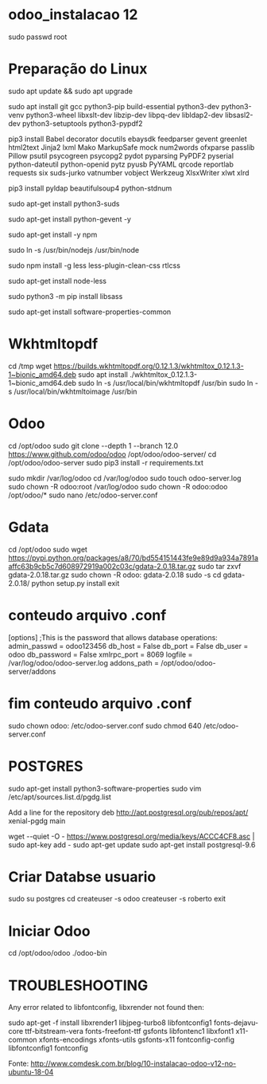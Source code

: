 # odoo_instalacao 12


sudo passwd root


# Preparação do Linux
sudo apt update && sudo apt upgrade

sudo apt install git gcc python3-pip build-essential python3-dev python3-venv python3-wheel libxslt-dev libzip-dev libpq-dev libldap2-dev libsasl2-dev python3-setuptools python3-pypdf2

pip3 install Babel decorator docutils ebaysdk feedparser gevent greenlet html2text Jinja2 lxml Mako MarkupSafe mock num2words ofxparse passlib Pillow psutil psycogreen psycopg2 pydot pyparsing PyPDF2 pyserial python-dateutil python-openid pytz pyusb PyYAML qrcode reportlab requests six suds-jurko vatnumber vobject Werkzeug XlsxWriter xlwt xlrd

pip3 install pyldap beautifulsoup4 python-stdnum

sudo apt-get install python3-suds

sudo apt-get install python-gevent -y

sudo apt-get install -y npm

sudo ln -s /usr/bin/nodejs /usr/bin/node

sudo npm install -g less less-plugin-clean-css rtlcss

sudo apt-get install node-less

sudo python3 -m pip install libsass

sudo apt-get install software-properties-common

# Wkhtmltopdf
cd /tmp
wget https://builds.wkhtmltopdf.org/0.12.1.3/wkhtmltox_0.12.1.3-1~bionic_amd64.deb
sudo apt install ./wkhtmltox_0.12.1.3-1~bionic_amd64.deb
sudo ln -s /usr/local/bin/wkhtmltopdf /usr/bin
sudo ln -s /usr/local/bin/wkhtmltoimage /usr/bin

# Odoo
cd /opt/odoo
sudo git clone --depth 1 --branch 12.0 https://www.github.com/odoo/odoo /opt/odoo/odoo-server/
cd /opt/odoo/odoo-server
sudo pip3 install -r requirements.txt

sudo mkdir /var/log/odoo
cd /var/log/odoo
sudo touch odoo-server.log
sudo chown -R odoo:root /var/log/odoo
sudo chown -R odoo:odoo /opt/odoo/*
sudo nano /etc/odoo-server.conf

# Gdata
cd /opt/odoo
sudo wget https://pypi.python.org/packages/a8/70/bd554151443fe9e89d9a934a7891aaffc63b9cb5c7d608972919a002c03c/gdata-2.0.18.tar.gz
sudo tar zxvf gdata-2.0.18.tar.gz
sudo chown -R odoo: gdata-2.0.18
sudo -s
cd gdata-2.0.18/
python setup.py install
exit


# conteudo arquivo .conf
[options]
;This is the password that allows database operations:
admin_passwd = odoo123456
db_host = False
db_port = False
db_user = odoo
db_password = False
xmlrpc_port = 8069
logfile = /var/log/odoo/odoo-server.log
addons_path = /opt/odoo/odoo-server/addons
# fim conteudo arquivo .conf

sudo chown odoo: /etc/odoo-server.conf
sudo chmod 640 /etc/odoo-server.conf

# POSTGRES
sudo apt-get install python3-software-properties
sudo vim /etc/apt/sources.list.d/pgdg.list

Add a line for the repository
deb http://apt.postgresql.org/pub/repos/apt/ xenial-pgdg main

wget --quiet -O - https://www.postgresql.org/media/keys/ACCC4CF8.asc | sudo apt-key add -
sudo apt-get update
sudo apt-get install postgresql-9.6

# Criar Databse usuario

sudo su postgres
cd
createuser -s odoo
createuser -s roberto
exit


# Iniciar Odoo
cd /opt/odoo/odoo
./odoo-bin

# TROUBLESHOOTING

Any error related to libfontconfig, libxrender not found then:

sudo apt-get -f install libxrender1 libjpeg-turbo8 libfontconfig1 fonts-dejavu-core ttf-bitstream-vera fonts-freefont-ttf gsfonts libfontenc1 libxfont1 x11-common xfonts-encodings xfonts-utils gsfonts-x11 fontconfig-config libfontconfig1 fontconfig


Fonte: http://www.comdesk.com.br/blog/10-instalacao-odoo-v12-no-ubuntu-18-04
